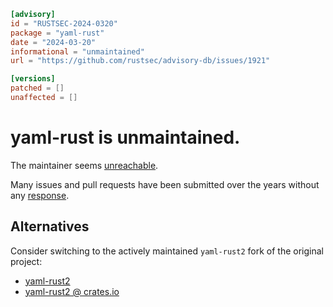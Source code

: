 ```toml
[advisory]
id = "RUSTSEC-2024-0320"
package = "yaml-rust"
date = "2024-03-20"
informational = "unmaintained"
url = "https://github.com/rustsec/advisory-db/issues/1921"

[versions]
patched = []
unaffected = []
```

# yaml-rust is unmaintained.

The maintainer seems [unreachable](https://github.com/chyh1990/yaml-rust/issues/197).

Many issues and pull requests have been submitted over the years
without any [response](https://github.com/chyh1990/yaml-rust/issues/160).

## Alternatives

Consider switching to the actively maintained `yaml-rust2` fork of the original project:

- [yaml-rust2](https://github.com/Ethiraric/yaml-rust2)
- [yaml-rust2 @ crates.io](https://crates.io/crates/yaml-rust2)
